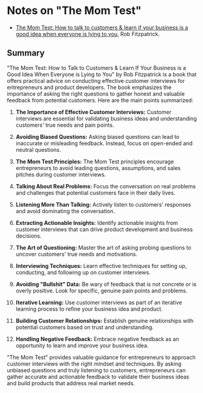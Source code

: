 # Notes on "The Mom Test"

* [The Mom Test: How to talk to customers & learn if your business is a good idea when everyone is lying to you](https://amzn.to/3DCKVxy), Rob Fitzpatrick.

## Summary

"The Mom Test: How to Talk to Customers & Learn If Your Business is a Good Idea When Everyone is Lying to You" by Rob Fitzpatrick is a book that offers practical advice on conducting effective customer interviews for entrepreneurs and product developers. The book emphasizes the importance of asking the right questions to gather honest and valuable feedback from potential customers. Here are the main points summarized:

1. **The Importance of Effective Customer Interviews:** Customer interviews are essential for validating business ideas and understanding customers' true needs and pain points.

2. **Avoiding Biased Questions:** Asking biased questions can lead to inaccurate or misleading feedback. Instead, focus on open-ended and neutral questions.

3. **The Mom Test Principles:** The Mom Test principles encourage entrepreneurs to avoid leading questions, assumptions, and sales pitches during customer interviews.

4. **Talking About Real Problems:** Focus the conversation on real problems and challenges that potential customers face in their daily lives.

5. **Listening More Than Talking:** Actively listen to customers' responses and avoid dominating the conversation.

6. **Extracting Actionable Insights:** Identify actionable insights from customer interviews that can drive product development and business decisions.

7. **The Art of Questioning:** Master the art of asking probing questions to uncover customers' true needs and motivations.

8. **Interviewing Techniques:** Learn effective techniques for setting up, conducting, and following up on customer interviews.

9. **Avoiding "Bullshit" Data:** Be wary of feedback that is not concrete or is overly positive. Look for specific, genuine pain points and problems.

10. **Iterative Learning:** Use customer interviews as part of an iterative learning process to refine your business idea and product.

11. **Building Customer Relationships:** Establish genuine relationships with potential customers based on trust and understanding.

12. **Handling Negative Feedback:** Embrace negative feedback as an opportunity to learn and improve your business idea.

"The Mom Test" provides valuable guidance for entrepreneurs to approach customer interviews with the right mindset and techniques. By asking unbiased questions and truly listening to customers, entrepreneurs can gather accurate and actionable feedback to validate their business ideas and build products that address real market needs.
